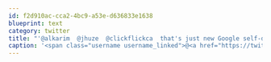 ```yaml
---
id: f2d910ac-cca2-4bc9-a53e-d636833e1638
blueprint: text
category: twitter
title: "'@alkarim  @jhuze  @clickflickca  that's just new Google self-driving cabs"
caption: '<span class="username username_linked">@<a href="https://twitter.com/alkarim" title="Alkarim Nasser 🌵">alkarim</a></span>  @jhuze  <span class="username username_linked">@<a href="https://twitter.com/clickflickca" title="Joallore">clickflickca</a></span>  that''s just new Google self-driving cabs'
---
```

